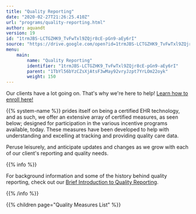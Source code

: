 ```yaml
---
title: "Quality Reporting"
date: "2020-02-27T21:26:25.410Z"
url: "programs/quality-reporting.html"
author: aquandt
version: 19
id: "1trmJBS-LCTGZHK9_TvFwTxl9ZQjr8cE-pGn9-aEy6rI"
source: "https://drive.google.com/open?id=1trmJBS-LCTGZHK9_TvFwTxl9ZQjr8cE-pGn9-aEy6rI"
menu:
    main:
        name: "Quality Reporting"
        identifier: "1trmJBS-LCTGZHK9_TvFwTxl9ZQjr8cE-pGn9-aEy6rI"
        parent: "1TbYl56bYzCZsXjAtsF3wMay92vryJzpt7YrLOm22oyk"
        weight: 150
---
```









Our clients have a lot going on. That's why we're here to help! [Learn how to enroll here!](../general-functionality/quality-of-care/quality-reporting-enrollment.html)

{{% system-name %}} prides itself on being a certified EHR technology, and as such, we offer an extensive array of certified measures, as seen below; designed for participation in the various incentive programs available, today. These measures have been developed to help with understanding and excelling at tracking and providing quality care data.

Peruse leisurely, and anticipate updates and changes as we grow with each of our client's reporting and quality needs.







{{% info %}}

For background information and some of the history behind quality reporting, check out our [Brief Introduction to Quality Reporting](quality-reporting/brief-introduction-to-quality-reporting.html).

{{% /info %}}


{{% children page="Quality Measures List" %}}

